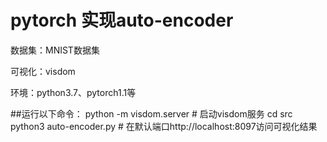 # pytorch 实现auto-encoder

数据集：MNIST数据集

可视化：visdom

环境：python3.7、pytorch1.1等

##运行以下命令：
    python -m visdom.server # 启动visdom服务
    cd src
    python3 auto-encoder.py # 在默认端口http://localhost:8097访问可视化结果
